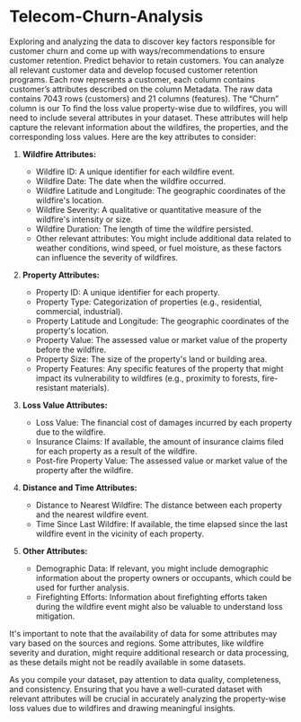# Telecom-Churn-Analysis
Exploring and analyzing the data to discover key factors responsible for customer churn and come up with ways/recommendations to ensure customer retention.
Predict behavior to retain customers. You can analyze all relevant customer data and develop focused customer retention programs. Each row represents a customer, each column contains customer’s attributes described on the column Metadata. The raw data contains 7043 rows (customers) and 21 columns (features). The “Churn” column is our To find the loss value property-wise due to wildfires, you will need to include several attributes in your dataset. These attributes will help capture the relevant information about the wildfires, the properties, and the corresponding loss values. Here are the key attributes to consider:

1. **Wildfire Attributes:**
   - Wildfire ID: A unique identifier for each wildfire event.
   - Wildfire Date: The date when the wildfire occurred.
   - Wildfire Latitude and Longitude: The geographic coordinates of the wildfire's location.
   - Wildfire Severity: A qualitative or quantitative measure of the wildfire's intensity or size.
   - Wildfire Duration: The length of time the wildfire persisted.
   - Other relevant attributes: You might include additional data related to weather conditions, wind speed, or fuel moisture, as these factors can influence the severity of wildfires.

2. **Property Attributes:**
   - Property ID: A unique identifier for each property.
   - Property Type: Categorization of properties (e.g., residential, commercial, industrial).
   - Property Latitude and Longitude: The geographic coordinates of the property's location.
   - Property Value: The assessed value or market value of the property before the wildfire.
   - Property Size: The size of the property's land or building area.
   - Property Features: Any specific features of the property that might impact its vulnerability to wildfires (e.g., proximity to forests, fire-resistant materials).

3. **Loss Value Attributes:**
   - Loss Value: The financial cost of damages incurred by each property due to the wildfire.
   - Insurance Claims: If available, the amount of insurance claims filed for each property as a result of the wildfire.
   - Post-fire Property Value: The assessed value or market value of the property after the wildfire.

4. **Distance and Time Attributes:**
   - Distance to Nearest Wildfire: The distance between each property and the nearest wildfire event.
   - Time Since Last Wildfire: If available, the time elapsed since the last wildfire event in the vicinity of each property.

5. **Other Attributes:**
   - Demographic Data: If relevant, you might include demographic information about the property owners or occupants, which could be used for further analysis.
   - Firefighting Efforts: Information about firefighting efforts taken during the wildfire event might also be valuable to understand loss mitigation.

It's important to note that the availability of data for some attributes may vary based on the sources and regions. Some attributes, like wildfire severity and duration, might require additional research or data processing, as these details might not be readily available in some datasets.

As you compile your dataset, pay attention to data quality, completeness, and consistency. Ensuring that you have a well-curated dataset with relevant attributes will be crucial in accurately analyzing the property-wise loss values due to wildfires and drawing meaningful insights.

